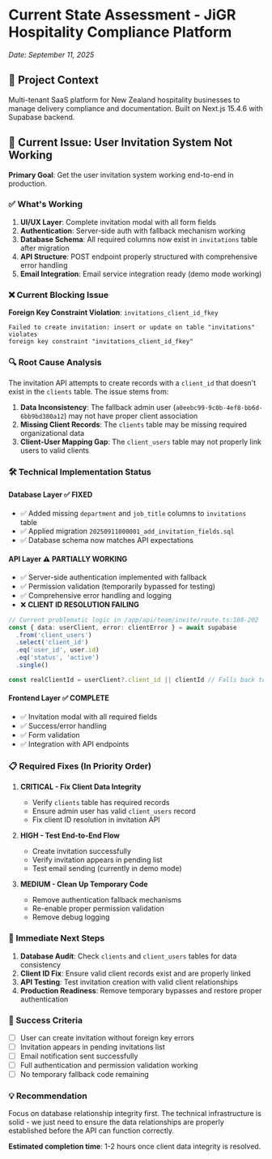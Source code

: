 # Current State Assessment - JiGR Hospitality Compliance Platform
*Date: September 11, 2025*

## 🎯 Project Context
Multi-tenant SaaS platform for New Zealand hospitality businesses to manage delivery compliance and documentation. Built on Next.js 15.4.6 with Supabase backend.

## 🚧 Current Issue: User Invitation System Not Working
**Primary Goal**: Get the user invitation system working end-to-end in production.

### ✅ What's Working
1. **UI/UX Layer**: Complete invitation modal with all form fields
2. **Authentication**: Server-side auth with fallback mechanism working
3. **Database Schema**: All required columns now exist in `invitations` table after migration
4. **API Structure**: POST endpoint properly structured with comprehensive error handling
5. **Email Integration**: Email service integration ready (demo mode working)

### ❌ Current Blocking Issue
**Foreign Key Constraint Violation**: `invitations_client_id_fkey`

```
Failed to create invitation: insert or update on table "invitations" violates 
foreign key constraint "invitations_client_id_fkey"
```

### 🔍 Root Cause Analysis
The invitation API attempts to create records with a `client_id` that doesn't exist in the `clients` table. The issue stems from:

1. **Data Inconsistency**: The fallback admin user (`a0eebc99-9c0b-4ef8-bb6d-6bb9bd380a12`) may not have proper client association
2. **Missing Client Records**: The `clients` table may be missing required organizational data
3. **Client-User Mapping Gap**: The `client_users` table may not properly link users to valid clients

### 🛠️ Technical Implementation Status

#### Database Layer ✅ FIXED
- ✅ Added missing `department` and `job_title` columns to `invitations` table
- ✅ Applied migration `20250911000001_add_invitation_fields.sql`
- ✅ Database schema now matches API expectations

#### API Layer ⚠️ PARTIALLY WORKING
- ✅ Server-side authentication implemented with fallback
- ✅ Permission validation (temporarily bypassed for testing)
- ✅ Comprehensive error handling and logging
- ❌ **CLIENT ID RESOLUTION FAILING**

```typescript
// Current problematic logic in /app/api/team/invite/route.ts:188-202
const { data: userClient, error: clientError } = await supabase
  .from('client_users')
  .select('client_id')
  .eq('user_id', user.id)
  .eq('status', 'active')
  .single()

const realClientId = userClient?.client_id || clientId // Falls back to invalid ID
```

#### Frontend Layer ✅ COMPLETE
- ✅ Invitation modal with all required fields
- ✅ Success/error handling
- ✅ Form validation
- ✅ Integration with API endpoints

### 📋 Required Fixes (In Priority Order)

1. **CRITICAL - Fix Client Data Integrity**
   - Verify `clients` table has required records
   - Ensure admin user has valid `client_users` record
   - Fix client ID resolution in invitation API

2. **HIGH - Test End-to-End Flow**
   - Create invitation successfully
   - Verify invitation appears in pending list
   - Test email sending (currently in demo mode)

3. **MEDIUM - Clean Up Temporary Code**
   - Remove authentication fallback mechanisms
   - Re-enable proper permission validation
   - Remove debug logging

### 🔧 Immediate Next Steps
1. **Database Audit**: Check `clients` and `client_users` tables for data consistency
2. **Client ID Fix**: Ensure valid client records exist and are properly linked
3. **API Testing**: Test invitation creation with valid client relationships
4. **Production Readiness**: Remove temporary bypasses and restore proper authentication

### 🎯 Success Criteria
- [ ] User can create invitation without foreign key errors
- [ ] Invitation appears in pending invitations list  
- [ ] Email notification sent successfully
- [ ] Full authentication and permission validation working
- [ ] No temporary fallback code remaining

### 💡 Recommendation
Focus on database relationship integrity first. The technical infrastructure is solid - we just need to ensure the data relationships are properly established before the API can function correctly.

**Estimated completion time**: 1-2 hours once client data integrity is resolved.